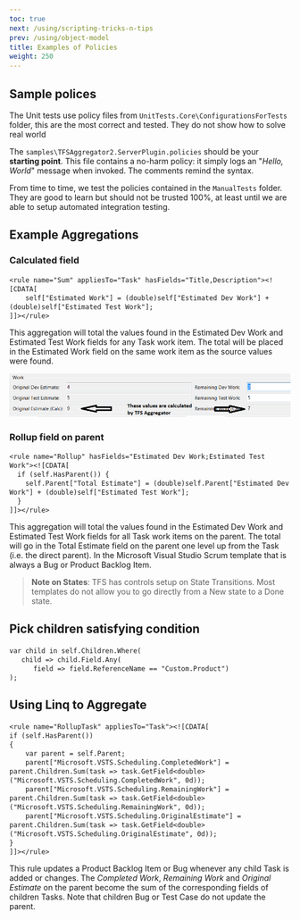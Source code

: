 ```yaml
---
toc: true
next: /using/scripting-tricks-n-tips
prev: /using/object-model
title: Examples of Policies
weight: 250
---
```


## Sample polices

The Unit tests use policy files from `UnitTests.Core\ConfigurationsForTests` folder, this are the most correct and tested. They do not show how to solve real world 

The `samples\TFSAggregator2.ServerPlugin.policies` should be your **starting point**. This file contains a no-harm policy: it simply logs an "_Hello, World_" message when invoked. The comments remind the syntax. 

From time to time, we test the policies contained in the `ManualTests` folder. They are good to learn but should not be trusted 100%, at least until we are able to setup automated integration testing.


## Example Aggregations

### Calculated field

```
<rule name="Sum" appliesTo="Task" hasFields="Title,Description"><![CDATA[
    self["Estimated Work"] = (double)self["Estimated Dev Work"] + (double)self["Estimated Test Work"];
]]></rule>
```

This aggregation will total the values found in the Estimated Dev Work and Estimated Test Work fields for any Task work item.
The total will be placed in the Estimated Work field on the same work item as the source values were found.

![Calculated field in form](./calculated-field.png)

### Rollup field on parent

```
<rule name="Rollup" hasFields="Estimated Dev Work;Estimated Test Work"><![CDATA[
  if (self.HasParent()) {
    self.Parent["Total Estimate"] = (double)self.Parent["Estimated Dev Work"] + (double)self["Estimated Test Work"];
  }
]]></rule>
```

This aggregation will total the values found in the Estimated Dev Work and Estimated Test Work fields for all Task work items on the parent.
The total will go in the Total Estimate field on the parent one level up from the Task (i.e. the direct parent).
In the Microsoft Visual Studio Scrum template that is always a Bug or Product Backlog Item. 

> **Note on States**: TFS has controls setup on State Transitions.
> Most templates do not allow you to go directly from a New state to a Done state.



## Pick children satisfying condition

```
var child in self.Children.Where(
   child => child.Field.Any(
      field => field.ReferenceName == "Custom.Product")
);
```


## Using Linq to Aggregate

```
<rule name="RollupTask" appliesTo="Task"><![CDATA[
if (self.HasParent())
{
    var parent = self.Parent;
    parent["Microsoft.VSTS.Scheduling.CompletedWork"] = parent.Children.Sum(task => task.GetField<double>("Microsoft.VSTS.Scheduling.CompletedWork", 0d));
    parent["Microsoft.VSTS.Scheduling.RemainingWork"] = parent.Children.Sum(task => task.GetField<double>("Microsoft.VSTS.Scheduling.RemainingWork", 0d));
    parent["Microsoft.VSTS.Scheduling.OriginalEstimate"] = parent.Children.Sum(task => task.GetField<double>("Microsoft.VSTS.Scheduling.OriginalEstimate", 0d));
}
]]></rule>
```

This rule updates a Product Backlog Item or Bug whenever any child Task is added or changes. The _Completed Work_, _Remaining Work_ and _Original Estimate_ on the parent become the sum of the corresponding fields of children Tasks.
Note that children Bug or Test Case do not update the parent.
